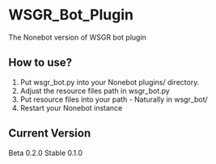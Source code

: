 # WSGR_Bot_Plugin
The Nonebot version of WSGR bot plugin

## How to use?
1. Put wsgr_bot.py into your Nonebot plugins/ directory.
1. Adjust the resource files path in wsgr_bot.py
1. Put resource files into your path - Naturally in wsgr_bot/
1. Restart your Nonebot instance

## Current Version
Beta 0.2.0
Stable 0.1.0
